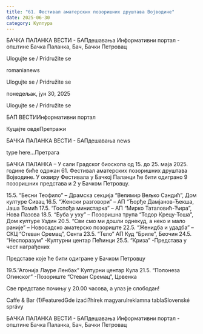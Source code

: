 ```yaml
---
title: "61. Фестивал аматерских позоришних друштава Војводине"
date: 2025-06-30
category: Култура
---
```


БАЧКА ПАЛАНКА ВЕСТИ - БАПдешавања Информативни портал - општине Бачка Паланка, Бач, Бачки Петровац

Ulogujte se / Pridružite se

romanianews

Ulogujte se / Pridružite se

понедељак, јун 30, 2025

Ulogujte se / Pridružite se

БАП ВЕСТИИнформативни портал

Куцајте овдеПретражи

БАЧКА ПАЛАНКА ВЕСТИ - БАПдешавања news

type here...Претрага

БАЧКА ПАЛАНКА – У сали Градског биоскопа од 15. до 25. маја 2025. године биће одржан 61. Фестивал аматерских позоришних друштава Војводине. У оквиру Фестивала у Бачкој Паланци ће бити одиграно 9 позоришних представа и 2 у Бачком Петровцу.


15.5. “Бесни Теофило” – Драмска секција “Велимир Вељко Сандић”, Дом културе Сивац
16.5. “Женски разговори” – АП “Ђорђе Дамјанов-Ђекша, Јаша Томић
17.5. “Госпођа министарка” – АП “Мирко Таталовић-Ћира”, Нова Пазова
18.5. “Буба у уху” – Позоришна трупа “Тодор Крецу-Тоша”, Дом културе Уздин
20.5. “Сви смо ми дошли однекуд, а неко и мало раније” – Новосадско аматерско позориште
22.5. “Женидба и удадба” – СКЦ “Стеван Сремац”, Сента
23.5. “Тело” АП Куд “Бриле”, Беочин
24.5. “Неспоразум” -Културни центар Пећинци
25.5. “Криза” -Представа у чест награђених

Представе које ће бити одигране у Бачком Петровцу

19.5.”Агонија Лауре Ленбах” Културни центар Кула
21.5. “Полонеза Огинског” -Позориште “Стеван Сремац”, Црвенка

Све представе почињу у 20.00 часова, а улаз је слободан!

Caffe & Bar (1)FeaturedGde izaći?hírek magyarulreklamna tablaSlovenské správy

БАЧКА ПАЛАНКА ВЕСТИ - БАПдешавања Информативни портал - општине Бачка Паланка, Бач, Бачки Петровац
